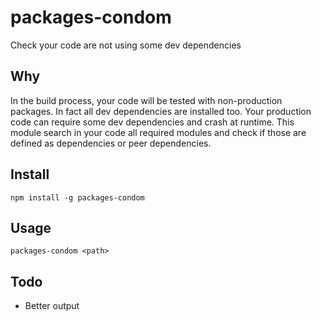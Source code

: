 # packages-condom
Check your code are not using some dev dependencies

## Why
In the build process, your code will be tested with non-production packages. In fact all dev dependencies are installed too.
Your production code can require some dev dependencies and crash at runtime.
This module search in your code all required modules and check if those are defined as dependencies or peer dependencies.

## Install

```
npm install -g packages-condom
```

## Usage

```
packages-condom <path>
```

## Todo

 - Better output

